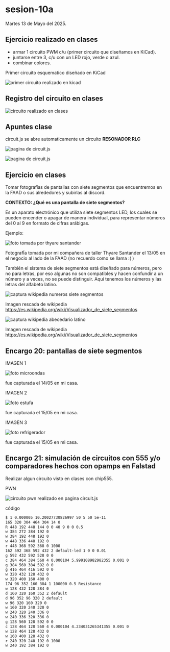 # sesion-10a

Martes 13 de Mayo del 2025.

## Ejercicio realizado en clases

- armar 1 circuito PWM c/u (primer circuito que diseñamos en KiCad).
- juntarse entre 3, c/u con un LED rojo, verde o azul.
- combinar colores.

Primer circuito esquematico diseñado en KiCad

![primer circuito realizado en kicad](./archivos/primer_circuito_kicad.png)

## Registro del circuito en clases

![circuito realizado en clases](./archivos/trabajo_clases_10a.jpg)

## Apuntes clase

circuit.js se abre automaticamente un circuito **RESONADOR RLC**

![pagina de circuit.js](./archivos/circuit.js_resonador_rlc.png)

![pagina de circuit.js](./archivos/circuit.js_ejercicio_1.png)

## Ejercicio en clases

Tomar fotografías de pantallas con siete segmentos que encuentremos en la FAAD o sus alrededores y subirlas al discord.

**CONTEXTO: ¿Qué es una pantalla de siete segmentos?**

Es un aparato electrónico que utiliza siete segmentos LED, los cuales se pueden encender o apagar de manera individual, para representar números del 0 al 9 en formato de cifras arábigas.

Ejemplo:

![foto tomada por thyare santander](./archivos/negocio_republica.jpg)

FotografÍa tomada por mi compañera de taller Thyare Santander el 13/05 en el negocio al lado de la FAAD (no recuerdo como se llama :( )

También el sistema de siete segmentos está diseñado para números, pero no para letras, por eso algunas no son compatibles y hacen confundir a un número y a veces, no se puede distinguir. Aquí tenemos los números y las letras del alfabeto latino.

![captura wikipedia numeros siete segmentos](./archivos/numeros_siete_segmentos.png)

Imagen rescada de wikipedia <https://es.wikipedia.org/wiki/Visualizador_de_siete_segmentos>

![captura wikipedia abecedario latino](./archivos/abecedario_siete_segmentos.png)

Imagen rescada de wikipedia <https://es.wikipedia.org/wiki/Visualizador_de_siete_segmentos>

## Encargo 20: pantallas de siete segmentos

IMAGEN 1

![foto microondas](./archivos/microondas_siete_segmentos.jpg)

fue capturada el 14/05 en mi casa.

IMAGEN 2

![foto estufa](./archivos/estufa_siete_segmentos.jpg)

fue capturada el 15/05 en mi casa.

IMAGEN 3

![foto refrigerador](./archivos/refrigerador_siete_segmentos.jpg)

fue capturada el 15/05 en mi casa.

## Encargo 21: simulación de circuitos con 555 y/o comparadores hechos con opamps en Falstad

Realizar algun circuito visto en clases con chip555.

PWN

![circuito pwn realizado en pagina circuit.js](./archivos/circuito_pwn.png)

código

```txt
$ 1 0.000005 10.20027730826997 50 5 50 5e-11
165 320 304 464 304 14 0
R 448 192 448 144 0 0 40 9 0 0 0.5
w 384 272 384 192 0
w 384 192 448 192 0
w 448 336 448 192 0
r 448 368 592 368 0 1000
162 592 368 592 432 2 default-led 1 0 0 0.01
g 592 432 592 528 0 0
c 384 464 384 560 4 0.000104 5.999108982982355 0.001 0
g 384 560 384 592 0 0
g 416 464 416 592 0 0
w 320 432 128 432 0
w 320 400 160 400 0
174 96 352 160 384 1 100000 0.5 Resistance
w 128 432 128 384 0
d 160 320 160 352 2 default
d 96 352 96 320 2 default
w 96 320 160 320 0
w 160 320 240 320 0
w 240 320 240 336 0
w 240 336 320 336 0
g 128 560 128 592 0 0
c 128 464 128 560 4 0.000104 4.234031265341355 0.001 0
w 128 464 128 432 0
w 160 400 128 432 0
r 240 320 240 192 0 1000
w 240 192 384 192 0
```
